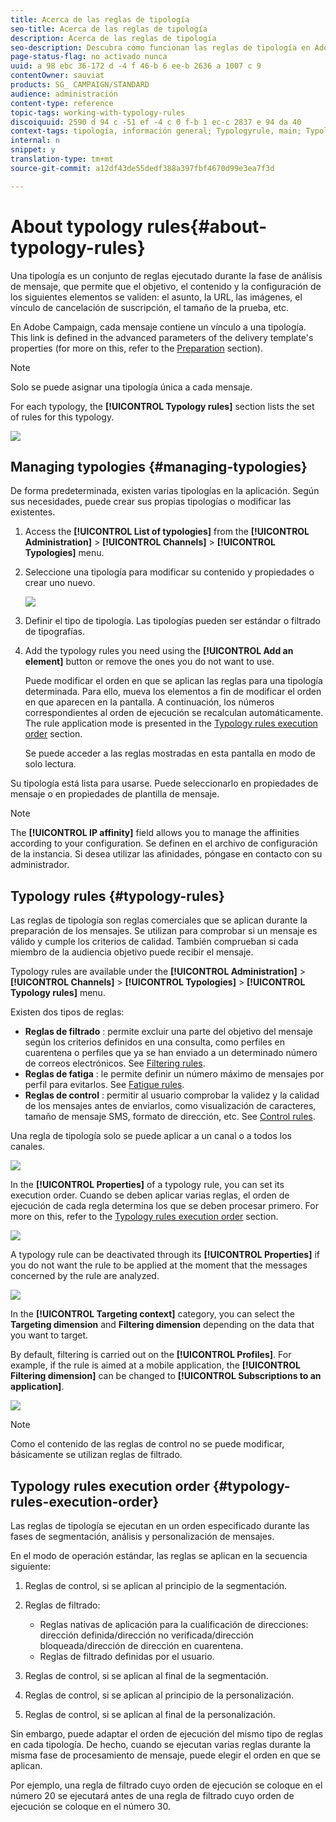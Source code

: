 ```yaml
---
title: Acerca de las reglas de tipología
seo-title: Acerca de las reglas de tipología
description: Acerca de las reglas de tipología
seo-description: Descubra cómo funcionan las reglas de tipología en Adobe Campaign.
page-status-flag: no activado nunca
uuid: a 98 ebc 36-172 d -4 f 46-b 6 ee-b 2636 a 1007 c 9
contentOwner: sauviat
products: SG_ CAMPAIGN/STANDARD
audience: administración
content-type: reference
topic-tags: working-with-typology-rules
discoiquuid: 2590 d 94 c -51 ef -4 c 0 f-b 1 ec-c 2837 e 94 da 40
context-tags: tipología, información general; Typologyrule, main; Typologyrule, información general
internal: n
snippet: y
translation-type: tm+mt
source-git-commit: a12df43de55dedf388a397fbf4670d99e3ea7f3d

---
```



# About typology rules{#about-typology-rules}

Una tipología es un conjunto de reglas ejecutado durante la fase de análisis de mensaje, que permite que el objetivo, el contenido y la configuración de los siguientes elementos se validen: el asunto, la URL, las imágenes, el vínculo de cancelación de suscripción, el tamaño de la prueba, etc.

En Adobe Campaign, cada mensaje contiene un vínculo a una tipología. This link is defined in the advanced parameters of the delivery template's properties (for more on this, refer to the [Preparation](../../administration/using/configuring-email-channel.md#preparation) section).

>[!NOTE]
>
>Solo se puede asignar una tipología única a cada mensaje.

For each typology, the **[!UICONTROL Typology rules]** section lists the set of rules for this typology.

![](assets/typology_typo-rule-list.png)

## Managing typologies {#managing-typologies}

De forma predeterminada, existen varias tipologías en la aplicación. Según sus necesidades, puede crear sus propias tipologías o modificar las existentes.

1. Access the **[!UICONTROL List of typologies]** from the **[!UICONTROL Administration]** &gt; **[!UICONTROL Channels]** &gt; **[!UICONTROL Typologies]** menu.
1. Seleccione una tipología para modificar su contenido y propiedades o crear uno nuevo.

   ![](assets/typology_list.png)

1. Definir el tipo de tipología. Las tipologías pueden ser estándar o filtrado de tipografías.
1. Add the typology rules you need using the **[!UICONTROL Add an element]** button or remove the ones you do not want to use.

   Puede modificar el orden en que se aplican las reglas para una tipología determinada. Para ello, mueva los elementos a fin de modificar el orden en que aparecen en la pantalla. A continuación, los números correspondientes al orden de ejecución se recalculan automáticamente. The rule application mode is presented in the [Typology rules execution order](../../administration/using/about-typology-rules.md#typology-rules-execution-order) section.

   Se puede acceder a las reglas mostradas en esta pantalla en modo de solo lectura.

Su tipología está lista para usarse. Puede seleccionarlo en propiedades de mensaje o en propiedades de plantilla de mensaje.

>[!NOTE]
>
>The **[!UICONTROL IP affinity]** field allows you to manage the affinities according to your configuration. Se definen en el archivo de configuración de la instancia. Si desea utilizar las afinidades, póngase en contacto con su administrador.

## Typology rules {#typology-rules}

Las reglas de tipología son reglas comerciales que se aplican durante la preparación de los mensajes. Se utilizan para comprobar si un mensaje es válido y cumple los criterios de calidad. También comprueban si cada miembro de la audiencia objetivo puede recibir el mensaje.

Typology rules are available under the **[!UICONTROL Administration]** &gt; **[!UICONTROL Channels]** &gt; **[!UICONTROL Typologies]** &gt; **[!UICONTROL Typology rules]** menu.

Existen dos tipos de reglas:

* **Reglas de filtrado** : permite excluir una parte del objetivo del mensaje según los criterios definidos en una consulta, como perfiles en cuarentena o perfiles que ya se han enviado a un determinado número de correos electrónicos. See [Filtering rules](../../administration/using/filtering-rules.md).
* **Reglas de fatiga** : le permite definir un número máximo de mensajes por perfil para evitarlos. See [Fatigue rules](../../administration/using/fatigue-rules.md).
* **Reglas de control** : permitir al usuario comprobar la validez y la calidad de los mensajes antes de enviarlos, como visualización de caracteres, tamaño de mensaje SMS, formato de dirección, etc. See [Control rules](../../administration/using/control-rules.md).

Una regla de tipología solo se puede aplicar a un canal o a todos los canales.

![](assets/typology_channel.png)

In the **[!UICONTROL Properties]** of a typology rule, you can set its execution order. Cuando se deben aplicar varias reglas, el orden de ejecución de cada regla determina los que se deben procesar primero. For more on this, refer to the [Typology rules execution order](../../administration/using/about-typology-rules.md#typology-rules-execution-order) section.

![](assets/typology_rule-active.png)

A typology rule can be deactivated through its **[!UICONTROL Properties]** if you do not want the rule to be applied at the moment that the messages concerned by the rule are analyzed.

![](assets/typology_rule-order.png)

In the **[!UICONTROL Targeting context]** category, you can select the **Targeting dimension** and **Filtering dimension** depending on the data that you want to target.

By default, filtering is carried out on the **[!UICONTROL Profiles]**. For example, if the rule is aimed at a mobile application, the **[!UICONTROL Filtering dimension]** can be changed to **[!UICONTROL Subscriptions to an application]**.

![](assets/typology_rule-order_2.png)

>[!NOTE]
>
>Como el contenido de las reglas de control no se puede modificar, básicamente se utilizan reglas de filtrado.

## Typology rules execution order {#typology-rules-execution-order}

Las reglas de tipología se ejecutan en un orden especificado durante las fases de segmentación, análisis y personalización de mensajes.

En el modo de operación estándar, las reglas se aplican en la secuencia siguiente:

1. Reglas de control, si se aplican al principio de la segmentación.
1. Reglas de filtrado:

   * Reglas nativas de aplicación para la cualificación de direcciones: dirección definida/dirección no verificada/dirección bloqueada/dirección de dirección en cuarentena.
   * Reglas de filtrado definidas por el usuario.

1. Reglas de control, si se aplican al final de la segmentación.
1. Reglas de control, si se aplican al principio de la personalización.
1. Reglas de control, si se aplican al final de la personalización.

Sin embargo, puede adaptar el orden de ejecución del mismo tipo de reglas en cada tipología. De hecho, cuando se ejecutan varias reglas durante la misma fase de procesamiento de mensaje, puede elegir el orden en que se aplican.

Por ejemplo, una regla de filtrado cuyo orden de ejecución se coloque en el número 20 se ejecutará antes de una regla de filtrado cuyo orden de ejecución se coloque en el número 30.
